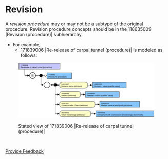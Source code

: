 # Revision

A _revision procedure_ may or may not be a subtype of the original procedure. Revision procedure concepts should be in the 118635009 |Revision (procedure)| subhierarchy.

* For example,
  * 171839006 |Re-release of carpal tunnel (procedure)| is modeled as follows:

<figure><img src="../../../../../.gitbook/assets/image (22).png" alt=""><figcaption><p>Stated view of 171839006 |Re-release of carpal tunnel (procedure)|</p></figcaption></figure>

<figure><img src="../../../../../authoring/procedure/images/174691290.png" alt=""><figcaption></figcaption></figure>

<a href="https://docs.google.com/forms/d/e/1FAIpQLScTmbZIf0UEQwYDkY27EEWBkaiYkHSbR0_9DmFrMLXoQLyL7Q/viewform?usp=pp_url&#x26;entry.1767247133=SCT+Editorial+Guide&#x26;entry.670899847=Revision" class="button primary">Provide Feedback</a>
